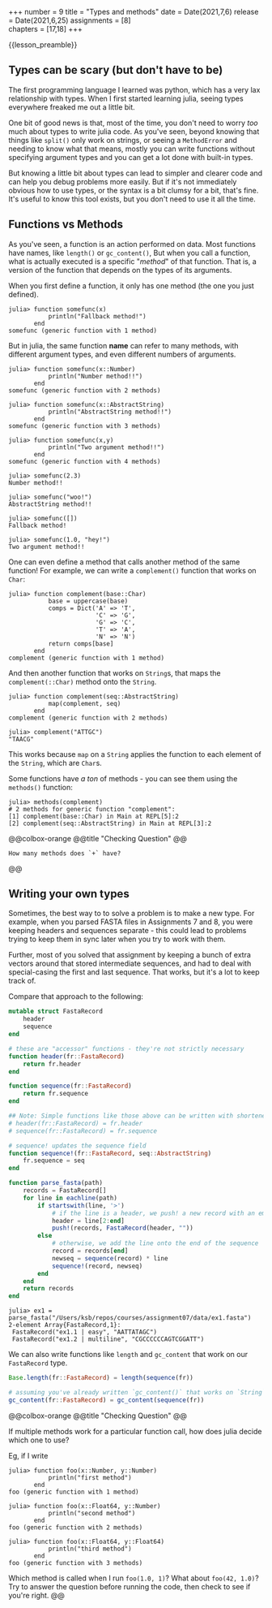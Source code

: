 +++
number = 9
title = "Types and methods"
date = Date(2021,7,6)
release = Date(2021,6,25)
assignments = [8]   
chapters = [17,18]
+++

{{lesson_preamble}}

## Types can be scary (but don't have to be)

The first programming language I learned was python,
which has a very lax relationship with types.
When I first started learning julia,
seeing types everywhere freaked me out a little bit.

One bit of good news is that, most of the time,
you don't need to worry _too_ much about types to write julia code.
As you've seen, beyond knowing that things like `split()`
only work on strings,
or seeing a `MethodError` and needing to know what that means,
mostly you can write functions without specifying argument types
and you can get a lot done with built-in types.

But knowing a little bit about types
can lead to simpler and clearer code
and can help you debug problems more easily.
But if it's not immediately obvious how to use types,
or the syntax is a bit clumsy for a bit, that's fine.
It's useful to know this tool exists,
but you don't need to use it all the time.

## Functions vs Methods

As you've seen, a function is an action performed on data.
Most functions have names,
like `length()` or `gc_content()`,
But when you call a function,
what is actually executed is a specific "_method_"
of that function.
That is, a version of the function
that depends on the types of its arguments.

When you first define a function,
it only has one method (the one you just defined).

```julia-repl
julia> function somefunc(x)
           println("Fallback method!")
       end
somefunc (generic function with 1 method)
```

But in julia, the same function **name**
can refer to many methods,
with different argument types,
and even different numbers of arguments.

```julia-repl
julia> function somefunc(x::Number)
           println("Number method!!")
       end
somefunc (generic function with 2 methods)

julia> function somefunc(x::AbstractString)
           println("AbstractString method!!")
       end
somefunc (generic function with 3 methods)

julia> function somefunc(x,y)
           println("Two argument method!!")
       end
somefunc (generic function with 4 methods)

julia> somefunc(2.3)
Number method!!

julia> somefunc("woo!")
AbstractString method!!

julia> somefunc([])
Fallback method!

julia> somefunc(1.0, "hey!")
Two argument method!!
```

One can even define a method that calls another method
of the same function!
For example,
we can write a `complement()` function that works on `Char`:

```julia-repl
julia> function complement(base::Char)
           base = uppercase(base)
           comps = Dict('A' => 'T',
                        'C' => 'G',
                        'G' => 'C',
                        'T' => 'A',
                        'N' => 'N')
           return comps[base]
       end
complement (generic function with 1 method)
```

And then another function that works on `String`s,
that maps the `complement(::Char)` method onto the `String`.

```julia-repl
julia> function complement(seq::AbstractString)
           map(complement, seq)
       end
complement (generic function with 2 methods)

julia> complement("ATTGC")
"TAACG"
```

This works because `map` on a `String` applies the function
to each element of the `String`, which are `Char`s. 

Some functions have _a ton_ of methods -
you can see them using the `methods()` function:

```julia-repl
julia> methods(complement)
# 2 methods for generic function "complement":
[1] complement(base::Char) in Main at REPL[5]:2
[2] complement(seq::AbstractString) in Main at REPL[3]:2
```

@@colbox-orange
@@title
 "Checking Question"
@@

    How many methods does `+` have?
@@

## Writing your own types

Sometimes, the best way to to solve a problem
is to make a new type.
For example, when you parsed FASTA files
in Assignments 7 and 8,
you were keeping headers and sequences separate - 
this could lead to problems trying to keep them in sync
later when you try to work with them.

Further, most of you solved that assignment
by keeping a bunch of extra vectors around
that stored intermediate sequences,
and had to deal with special-casing the first and last sequence.
That works, but it's a lot to keep track of.

Compare that approach to the following:

```julia
mutable struct FastaRecord
    header
    sequence
end

# these are "accessor" functions - they're not strictly necessary
function header(fr::FastaRecord)
    return fr.header
end

function sequence(fr::FastaRecord)
    return fr.sequence
end

## Note: Simple functions like those above can be written with shortened syntax:
# header(fr::FastaRecord) = fr.header
# sequence(fr::FastaRecord) = fr.sequence

# sequence! updates the sequence field
function sequence!(fr::FastaRecord, seq::AbstractString)
    fr.sequence = seq
end

function parse_fasta(path)
    records = FastaRecord[]
    for line in eachline(path)
        if startswith(line, '>')
            # if the line is a header, we push! a new record with an empty sequence to the `records` vector
            header = line[2:end]
            push!(records, FastaRecord(header, ""))
        else
            # otherwise, we add the line onto the end of the sequence
            record = records[end]
            newseq = sequence(record) * line
            sequence!(record, newseq)
        end
    end
    return records
end
```

```julia-repl
julia> ex1 = parse_fasta("/Users/ksb/repos/courses/assignment07/data/ex1.fasta")
2-element Array{FastaRecord,1}:
 FastaRecord("ex1.1 | easy", "AATTATAGC")
 FastaRecord("ex1.2 | multiline", "CGCCCCCCAGTCGGATT")
```

We can also write functions like `length` and `gc_content`
that work on our `FastaRecord` type.

```julia
Base.length(fr::FastaRecord) = length(sequence(fr))

# assuming you've already written `gc_content()` that works on `String`s
gc_content(fr::FastaRecord) = gc_content(sequence(fr))
```

@@colbox-orange
@@title
 "Checking Question"
@@

If multiple methods work for a particular function call,
how does julia decide which one to use?

Eg, if I write

```julia-repl
julia> function foo(x::Number, y::Number)
           println("first method")
       end
foo (generic function with 1 method)

julia> function foo(x::Float64, y::Number)
           println("second method")
       end
foo (generic function with 2 methods)

julia> function foo(x::Float64, y::Float64)
           println("third method")
       end
foo (generic function with 3 methods)
```

Which method is called when I run `foo(1.0, 1)`?
What about `foo(42, 1.0)`?
Try to answer the question before running the code,
then check to see if you're right.
@@
